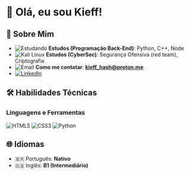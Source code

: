 # 👋 Olá, eu sou Kieff!  


## 🚀 Sobre Mim  
- ![Estudando](https://img.shields.io/badge/-📚_Estudando_Back_End-8A2BE2?style=flat&logo=bookstack&logoColor=white) **Estudos (Programação Back-End)**: Python, C++, Node
- ![Kali Linux](https://img.shields.io/badge/-Kali_Linux-557C94?logo=kalilinux&logoColor=white) **Estudos (CyberSec)**: Segurança Ofensiva (red team), Criptografia
- ![Email](https://img.shields.io/badge/-✉️_kieff_hash@proton.me-8B89CC?style=flat&logo=protonmail&logoColor=white) **Como me contatar**: **kieff_hash@proton.me**
- [![LinkedIn](https://img.shields.io/badge/-LinkedIn-0077B5?logo=linkedin&logoColor=white)](https://linkedin.com/in/gabriel-kieff) 


## 🛠 Habilidades Técnicas  
### Linguagens e Ferramentas  
![HTML5](https://img.shields.io/badge/-HTML5-E34F26?logo=html5&logoColor=white)
![CSS3](https://img.shields.io/badge/-CSS3-1572B6?logo=css3&logoColor=white)
![Python](https://img.shields.io/badge/-Python-3776AB?logo=python&logoColor=white)



## 🌐 Idiomas  
- 🇧🇷 Português: **Nativo**  
- 🇬🇧 Inglês: **B1 (Intermediário)**  
